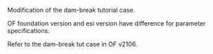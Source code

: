 Modification of the dam-break tutorial case.

OF foundation version and esi version have difference for parameter specifications.

Refer to the dam-break tut case in OF v2106.
